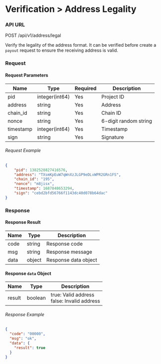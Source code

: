 # Verification > Address Legality

### API URL

POST /api/v1/address/legal

Verify the legality of the address format. It can be verified before create a `payout` request to ensure the receiving address is valid.

### Request

#### Request Parameters

| Name      | Type             | Required | Description             |
| --------- | -------------- | -------- | ----------------------- |
| pid       | integer(int64) | Yes      | Project ID              |
| address   | string         | Yes      | Address                 |
| chain_id  | string         | Yes      | Chain ID                |
| nonce     | string         | Yes      | 6-digit random string   |
| timestamp | integer(int64) | Yes      | Timestamp               |
| sign      | string         | Yes      | Signature               |

###### Request Example

```json
{
    "pid": 1382528827416576,
    "address": "TXsmKpEuW7qWnXzJLGP9eDLvWPR2GRn1FS",
    "chain_id": "195",
    "nonce": "m8jisx",
    "timestamp": 1687848653294,
    "sign": "cebd2bfd56766f1143dc40d078b64dac"
}
```

### Response

#### Response Result

| Name  | Type   | Description      |
| ----- | ------ | ---------------- |
| code  | string | Response code    |
| msg   | string | Response message |
| data  | object | Response data object |

#### Response `data` Object

| Name   | Type    | Description                       |
| ------ | ------- | --------------------------------- |
| result | boolean | true: Valid address<br>false: Invalid address |


###### Response Example

```json
{
  "code": "00000",
  "msg": "ok",
  "data": {
    "result": true
  }
}
```
